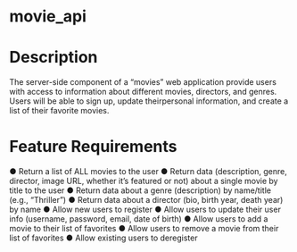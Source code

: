 # movie_api
# Description
The server-side component of a “movies” web application provide users with access to information about different movies, directors, and genres. Users will be able to sign up, update theirpersonal information, and create a list of their favorite movies.
# Feature Requirements
● Return a list of ALL movies to the user
● Return data (description, genre, director, image URL, whether it’s featured or not) about a
single movie by title to the user
● Return data about a genre (description) by name/title (e.g., “Thriller”)
● Return data about a director (bio, birth year, death year) by name
● Allow new users to register
● Allow users to update their user info (username, password, email, date of birth)
● Allow users to add a movie to their list of favorites
● Allow users to remove a movie from their list of favorites
● Allow existing users to deregister
